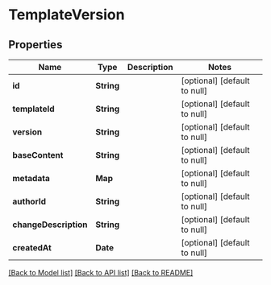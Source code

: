 # TemplateVersion
## Properties

| Name | Type | Description | Notes |
|------------ | ------------- | ------------- | -------------|
| **id** | **String** |  | [optional] [default to null] |
| **templateId** | **String** |  | [optional] [default to null] |
| **version** | **String** |  | [optional] [default to null] |
| **baseContent** | **String** |  | [optional] [default to null] |
| **metadata** | **Map** |  | [optional] [default to null] |
| **authorId** | **String** |  | [optional] [default to null] |
| **changeDescription** | **String** |  | [optional] [default to null] |
| **createdAt** | **Date** |  | [optional] [default to null] |

[[Back to Model list]](../README.md#documentation-for-models) [[Back to API list]](../README.md#documentation-for-api-endpoints) [[Back to README]](../README.md)


